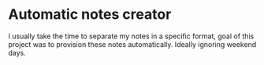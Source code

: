 # Automatic notes creator

I usually take the time to separate my notes in a specific format, goal of this project was to provision these notes automatically. Ideally ignoring weekend days.  
